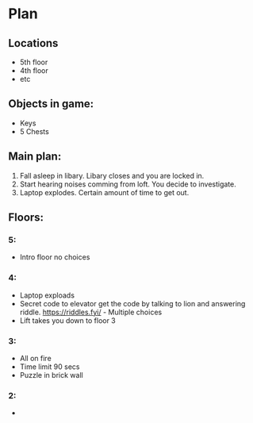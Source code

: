 # Plan
## Locations
* 5th floor
* 4th floor
* etc
## Objects in game:
* Keys
* 5 Chests
## Main plan:
1. Fall asleep in libary. Libary closes and you are locked in.
2. Start hearing noises comming from loft. You decide to investigate.
3. Laptop explodes. Certain amount of time to get out.
## Floors:
### 5:
* Intro floor no choices
### 4:
* Laptop exploads
* Secret code to elevator get the code by talking to lion and answering riddle.
https://riddles.fyi/ - Multiple choices
* Lift takes you down to floor 3
### 3:
* All on fire
* Time limit 90 secs
* Puzzle in brick wall

### 2:
* 
